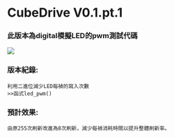 # CubeDrive V0.1.pt.1
### **此版本為digital模擬LED的pwm測試代碼**

[![](https://img.shields.io/badge/CubeDrive0.1.pt.01.ino-Debug-red)](https://github.com/samjocker/Magic_wondXLED_tube/blob/main/RGBLED-Cube%208%C2%B3/CubeDrive0.1.pt.1.ino)

### 版本紀錄:
    利用二進位減少LED每禎的寫入次數
    >>函式led_pwm()
### 預計效果:
    由原255次刷新改進為8次刷新，減少每禎消耗時間以提升整體刷新率。
